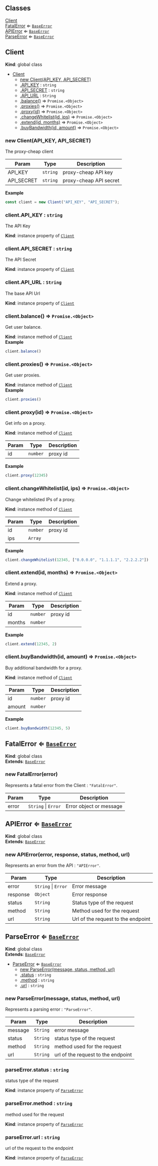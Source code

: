 ## Classes

<dl>
<dt><a href="#Client">Client</a></dt>
<dd></dd>
<dt><a href="#FatalError">FatalError</a> ⇐ <code><a href="#new_BaseError_new">BaseError</a></code></dt>
<dd></dd>
<dt><a href="#APIError">APIError</a> ⇐ <code><a href="#new_BaseError_new">BaseError</a></code></dt>
<dd></dd>
<dt><a href="#ParseError">ParseError</a> ⇐ <code><a href="#new_BaseError_new">BaseError</a></code></dt>
<dd></dd>
</dl>

<a name="Client"></a>

## Client
**Kind**: global class  

* [Client](#Client)
    * [new Client(API_KEY, API_SECRET)](#new_Client_new)
    * [.API_KEY](#Client+API_KEY) : <code>string</code>
    * [.API_SECRET](#Client+API_SECRET) : <code>string</code>
    * [.API_URL](#Client+API_URL) : <code>String</code>
    * [.balance()](#Client+balance) ⇒ <code>Promise.&lt;Object&gt;</code>
    * [.proxies()](#Client+proxies) ⇒ <code>Promise.&lt;Object&gt;</code>
    * [.proxy(id)](#Client+proxy) ⇒ <code>Promise.&lt;Object&gt;</code>
    * [.changeWhitelist(id, ips)](#Client+changeWhitelist) ⇒ <code>Promise.&lt;Object&gt;</code>
    * [.extend(id, months)](#Client+extend) ⇒ <code>Promise.&lt;Object&gt;</code>
    * [.buyBandwidth(id, amount)](#Client+buyBandwidth) ⇒ <code>Promise.&lt;Object&gt;</code>

<a name="new_Client_new"></a>

### new Client(API_KEY, API_SECRET)
The proxy-cheap client


| Param | Type | Description |
| --- | --- | --- |
| API_KEY | <code>string</code> | proxy-cheap API key |
| API_SECRET | <code>string</code> | proxy-cheap API secret |

**Example**  
```js
const client = new Client("API_KEY", "API_SECRET");
```
<a name="Client+API_KEY"></a>

### client.API\_KEY : <code>string</code>
The API Key

**Kind**: instance property of [<code>Client</code>](#Client)  
<a name="Client+API_SECRET"></a>

### client.API\_SECRET : <code>string</code>
The API Secret

**Kind**: instance property of [<code>Client</code>](#Client)  
<a name="Client+API_URL"></a>

### client.API\_URL : <code>String</code>
The base API Url

**Kind**: instance property of [<code>Client</code>](#Client)  
<a name="Client+balance"></a>

### client.balance() ⇒ <code>Promise.&lt;Object&gt;</code>
Get user balance.

**Kind**: instance method of [<code>Client</code>](#Client)  
**Example**  
```js
client.balance()
```
<a name="Client+proxies"></a>

### client.proxies() ⇒ <code>Promise.&lt;Object&gt;</code>
Get user proxies.

**Kind**: instance method of [<code>Client</code>](#Client)  
**Example**  
```js
client.proxies()
```
<a name="Client+proxy"></a>

### client.proxy(id) ⇒ <code>Promise.&lt;Object&gt;</code>
Get info on a proxy.

**Kind**: instance method of [<code>Client</code>](#Client)  

| Param | Type | Description |
| --- | --- | --- |
| id | <code>number</code> | proxy id |

**Example**  
```js
client.proxy(12345)
```
<a name="Client+changeWhitelist"></a>

### client.changeWhitelist(id, ips) ⇒ <code>Promise.&lt;Object&gt;</code>
Change whitelisted IPs of a proxy.

**Kind**: instance method of [<code>Client</code>](#Client)  

| Param | Type | Description |
| --- | --- | --- |
| id | <code>number</code> | proxy id |
| ips | <code>Array</code> |  |

**Example**  
```js
client.changeWhitelist(12345, ["0.0.0.0", "1.1.1.1", "2.2.2.2"])
```
<a name="Client+extend"></a>

### client.extend(id, months) ⇒ <code>Promise.&lt;Object&gt;</code>
Extend a proxy.

**Kind**: instance method of [<code>Client</code>](#Client)  

| Param | Type | Description |
| --- | --- | --- |
| id | <code>number</code> | proxy id |
| months | <code>number</code> |  |

**Example**  
```js
client.extend(12345, 2)
```
<a name="Client+buyBandwidth"></a>

### client.buyBandwidth(id, amount) ⇒ <code>Promise.&lt;Object&gt;</code>
Buy additional bandwidth for a proxy.

**Kind**: instance method of [<code>Client</code>](#Client)  

| Param | Type | Description |
| --- | --- | --- |
| id | <code>number</code> | proxy id |
| amount | <code>number</code> |  |

**Example**  
```js
client.buyBandwidth(12345, 5)
```
<a name="FatalError"></a>

## FatalError ⇐ [<code>BaseError</code>](#new_BaseError_new)
**Kind**: global class  
**Extends**: [<code>BaseError</code>](#new_BaseError_new)  
<a name="new_FatalError_new"></a>

### new FatalError(error)
Represents a fatal error from the Client : `"FatalError"`.


| Param | Type | Description |
| --- | --- | --- |
| error | <code>String</code> \| <code>Error</code> | Error object or message |

<a name="APIError"></a>

## APIError ⇐ [<code>BaseError</code>](#new_BaseError_new)
**Kind**: global class  
**Extends**: [<code>BaseError</code>](#new_BaseError_new)  
<a name="new_APIError_new"></a>

### new APIError(error, response, status, method, url)
Represents an error from the API : `"APIError"`.


| Param | Type | Description |
| --- | --- | --- |
| error | <code>String</code> \| <code>Error</code> | Error message |
| response | <code>Object</code> | Error response |
| status | <code>String</code> | Status type of the request |
| method | <code>String</code> | Method used for the request |
| url | <code>String</code> | Url of the request to the endpoint |

<a name="ParseError"></a>

## ParseError ⇐ [<code>BaseError</code>](#new_BaseError_new)
**Kind**: global class  
**Extends**: [<code>BaseError</code>](#new_BaseError_new)  

* [ParseError](#ParseError) ⇐ [<code>BaseError</code>](#new_BaseError_new)
    * [new ParseError(message, status, method, url)](#new_ParseError_new)
    * [.status](#ParseError+status) : <code>string</code>
    * [.method](#ParseError+method) : <code>string</code>
    * [.url](#ParseError+url) : <code>string</code>

<a name="new_ParseError_new"></a>

### new ParseError(message, status, method, url)
Represents a parsing error : `"ParseError"`.


| Param | Type | Description |
| --- | --- | --- |
| message | <code>String</code> | error message |
| status | <code>String</code> | status type of the request |
| method | <code>String</code> | method used for the request |
| url | <code>String</code> | url of the request to the endpoint |

<a name="ParseError+status"></a>

### parseError.status : <code>string</code>
status type of the request

**Kind**: instance property of [<code>ParseError</code>](#ParseError)  
<a name="ParseError+method"></a>

### parseError.method : <code>string</code>
method used for the request

**Kind**: instance property of [<code>ParseError</code>](#ParseError)  
<a name="ParseError+url"></a>

### parseError.url : <code>string</code>
url of the request to the endpoint

**Kind**: instance property of [<code>ParseError</code>](#ParseError)  
